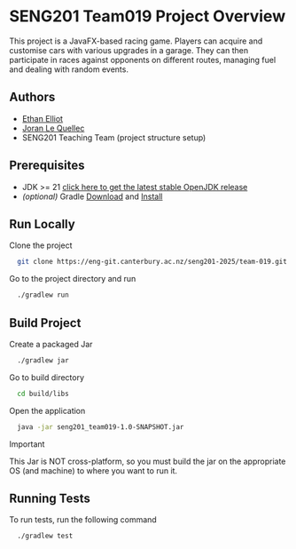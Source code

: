# SENG201 Team019 Project Overview

This project is a JavaFX-based racing game. Players can acquire and customise cars with various upgrades in a garage. They can then participate in races against opponents on different routes, managing fuel and dealing with random events.

## Authors

- [Ethan Elliot](@ethanelliot)
- [Joran Le Quellec](@JoranQuack)
- SENG201 Teaching Team (project structure setup)

## Prerequisites

- JDK >= 21 [click here to get the latest stable OpenJDK release](https://jdk.java.net/21/)
- _(optional)_ Gradle [Download](https://gradle.org/releases/) and [Install](https://gradle.org/install/)

## Run Locally

Clone the project

```bash
  git clone https://eng-git.canterbury.ac.nz/seng201-2025/team-019.git
```

Go to the project directory and run

```bash
  ./gradlew run
```

## Build Project

Create a packaged Jar

```bash
  ./gradlew jar
```

Go to build directory

```bash
  cd build/libs
```

Open the application

```bash
  java -jar seng201_team019-1.0-SNAPSHOT.jar
```

> [!IMPORTANT]
> This Jar is NOT cross-platform, so you must build the jar on the appropriate OS (and machine) to where you want to run it.

## Running Tests

To run tests, run the following command

```bash
  ./gradlew test
```

